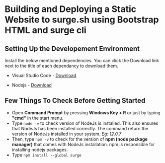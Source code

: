 # Building and Deploying a Static Website to surge.sh using Bootstrap HTML and surge cli

## Setting Up the Developement Environment
  Install the below mentioned dependencies. You can click the Download link next to the title of each dependancy to download them.

* Visual Studio Code - [Download](https://code.visualstudio.com/) 

* Nodejs - [Download](https://nodejs.org/en/)

## Few Things To Check Before Getting Started

* Open **Command Prompt** by pressing **Windows Key + R** or just by typing **"cmd"** in the start menu.
* Type ```node -v``` to check version of NodeJs is installed. This also ensures that NodeJs has been installed correctly. The command return the version of NodeJs installed in your system. *Eg: 12.0.7*
* Then, type ```npm -v``` to check for the version of **npm (node package manager)** that comes with NodeJs installation. npm is responsible for installing nodejs packages.
* Type ```npm install --global surge```
